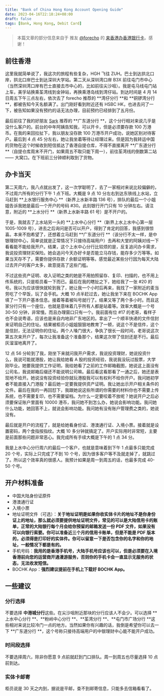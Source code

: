 ```yaml
---
title: "Bank of China Hong Kong Account Opening Guide"
date: 2023-04-16T22:18:24+08:00
draft: false
tags: [Bank, Hong Kong, Debit Card]
---
```


> 本篇文章的部分信息来自于 推友 [@forecho](https://twitter.com/caizhenghai) 的 [来香港办香港银行卡](https://blog.forecho.com/coming-to-hong-kong-to-get-a-hong-kong-bank-card.html)。感谢！

## 前往香港
这里我就简单说了，我这次的旅程有些复杂，HGH 飞往 ZUH。巴士到达拱北口岸，拱北口岸巴士到达深圳大学站。第二天从深圳湾口岸 B3X 前往屯门市中心（当然深圳湾口岸有巴士直接去市中心的，比如前往尖沙咀）。我是屯马线屯门站上车，美孚站换乘荃湾线到金钟站，再换乘港岛线到湾仔站。到达时间是 4 月 14 日周五下午三点左右，依次去了 forecho 推荐的 **湾仔分行 **和 **铜锣湾分行 **，都被告知今天名额满了。出门刚好看到附近还有 HSBC HK，也进去问了一下，被告知如果没有预约的话无法办理，目前预约已经排到了五月份。

最后前往了我的好朋友 [Sark](https://sarkxing.design) 推荐的 **广东道分行 **，这个分行相对来说几乎是没什么客户的。前台的中年阿姨告知我，可以开卡，但是必须要存款 100 万港币。在我的来回拉扯下，我以朋友没存款 100 万港币开户成功，说她区别对待客户。最后到 4 点 45 分左右，她让我坐着等待让经理过来。但是因为我转运中国的货物在这个时候收到短信抵达了香港自提仓库，不得不直接离开 **广东道分行 **（自提仓库周末不开门，如果周五不取只能下周一），前往荃湾线的倒数第二站 —— 大窝口。在下班前三分钟顺利取到了货物。

## 办卡当天
第二天周六，我八点就出发了，这一次学聪明了，去了一家相对来说比较偏僻的，不过周六所有的分行下午 1 点下班。大概是 9 点 10 分左右到达东铁线上水站，立马赶到 **上水银行服务中心 **（新界上水新丰路 136 号），排队的最后一个小姐姐告诉我她是最后一个开户的号码 #30。此刻银行开门只有 10 分钟左右。请注意，附近的 **上水分行 **（新界上水新丰路 61 号）是不开户的。

于是，我就去了上水站另一头的 **上水中心分行 **（新界上水上水中心第一层 1005-1009 号），进去之后询问是否可以开户，得到了肯定的回答，我感到很惊喜。本来不抱希望了，还想着立马赶到 **广东道分行 **（该分行不太一样，是中银理财中心，简单说就是正常情况下只接待高端用户）去再和大堂的阿姨对线一下看看能不能给我开户。结果，这个上水中心分行比较烦的是，反复追问办卡需求，我说投资理财买保险。她会追问今天办好卡是否能立马存钱，能存多少万等等。如果当天存不了，需要你提供存款 / 余额证明等等。感觉最近某些分行因为每天大陆过去开户的客户太多，故意提高了这些门槛。

不过这些资产证明、收入证明之类的她是不用拍照留存、复印、扫描的，也不用上传系统的，只是柜员看一下而已。最后在我的瞎扯之下，她给我了一张 #20 的号。我以为应该很快就轮到我了，她让我一个小时后再来，我找了一家附近的麦当劳吃了个早饭，玩了会手机。大概 10 点半赶过去，她让我坐下来在 BOCHK App 填了一下开户基本信息。接着等着被叫号就行了。结果又等了两个多小时。而且这家分行只有一个座位，也就是意味着几乎所有人都是站着等。效率大概是一个号 30-50 分钟，非常慢。而且办理窗口只有一个。我前面有位 #17 的老哥，看样子也不会说粤语，应该也是来自内地非广东地区的。拿出了一个顺丰快递的文件信封来证明自己的住址。结果被柜员小姐姐狠狠地教育了一顿，说这个不是信件，这个是信封，无法证明你的住址。两个人嗓门很大，争执了很长一段时间，老哥说这次第五次来开户了，每次让我准备这个准备那个，结果这次带了信封还是不行。最后灰溜溜地离开了。

12 点 56 分轮到了我，刚坐下来就问我开户需求，我说投资理财，她说投资什么，我说可能就港股，她让我给她看 A 股的投资经验，我说我没玩过股票，大学刚毕业。她要我提供工作证明，我给她看了之前的工作邮箱截图，她说这上面没有公司名，我说邮箱后缀还不能说明公司嘛。最后看这看那看了一通之后，她还是表现地不给开。她说没有投资经验你就玩港股我可以有权利不给你开户。我问她初学者不能直接入门港股？最后她一定要我提供资产证明。我让她出示开户相关条件的文件。最后在我的一再回怼下，我跟她说这些所谓的你需要的材料你也不需要上传系统，也不需要复印，也不需要留档。为什么一定要咬着不放呢？她说开户之后必须要保证账户里面有 10000 港币，我问她不到怎么办，她说会影响功能。我问她什么功能，她回答不上，就说会影响功能。我问她有没有账户管理费之类的，她说没有。

最后就是开户的流程了，就是给她看身份证、港澳通行证、入境小票。接着就是设置密码，两个食指按指纹。大概 10 多分钟就搞定了。开户实际用时非常短，主要是前面那些问题非常恶心。我完成所有手续大概是下午的 1 点 34 分。

我是上水中心分行周六的最后一个客户，也就是意味着到下午 1 点最多只能完成 20 个号，实际上只完成了不到 10 个号，因为很多客户等不及就走掉了，就跳过了。所以这个效率真的很感人。我预计如果是周一到周五的话，也最多完成 40-50 个号。

## 开户材料准备
- 中国大陆身份证原件
- 港澳通行证
- 入境小票
- 地址证明文件（可选）：**关于地址证明是如果你收实体卡片的地址不是你身份证上的地址，那么就必须要提供地址证明文件，常见的可以是大陆信用卡的账单，正常的大陆银行每个月会给你预留的邮箱发送一份 PDF 文件，如果没有可以向银行索要。你可以准备近三个月的信用卡账单，但是不能是 PDF 版本的，必须得是打印好的实体件。你可以留意一下是否包含你的名字和你的地址，一般情况下都是有的。**
- 手机号码：**我用的是香港手机号，大陆手机号应该也可以，但是必须要在入境香港前向您的运营商开通漫游服务，否则你的手机卡会一直显示无服务的状态，无法收发短信。**
- BOCHK App：**强烈建议提前在手机上下载好 BOCHK App。**

## 一些建议
### 分行选择
不要选择 **中港城分行**这些。在尖沙咀附近那块的分行应该人不会少。可以选择 **上水中心分行 **、**粉岭中心分行 **、**荃湾分行 **、**屯门市广场分行 **这些相对来说比较冷门一点的地方。当然如果你有兴趣的话，我倒是希望你可以去一下 **广东道分行 **，这个号称只接待高端用户的中银理财中心能不能开户成功。

### 时间段选择
不要选择周六，除非你愿意 9 点前就赶到门口排队。周一到周五也尽量选择 10 点前到达。

### 实体卡邮寄
柜员说是 30 天之内到，据说是平邮，查不到邮寄信息，只能多去信箱看看了。